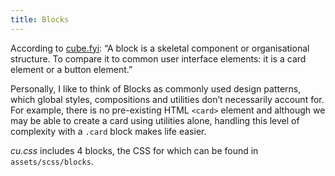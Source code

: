 ```yaml
---
title: Blocks
---
```


According to [cube.fyi](https://cube.fyi/block.html#block): “A block is a skeletal component or organisational structure. To compare it to common user interface elements: it is a card element or a button element.”

Personally, I like to think of Blocks as commonly used design patterns, which global styles, compositions and utilities don’t necessarily account for. For example, there is no pre-existing HTML `<card>` element and although we may be able to create a card using utilities alone, handling this level of complexity with a `.card` block makes life easier.

*cu.css* includes 4 blocks, the CSS for which can be found in `assets/scss/blocks`.
